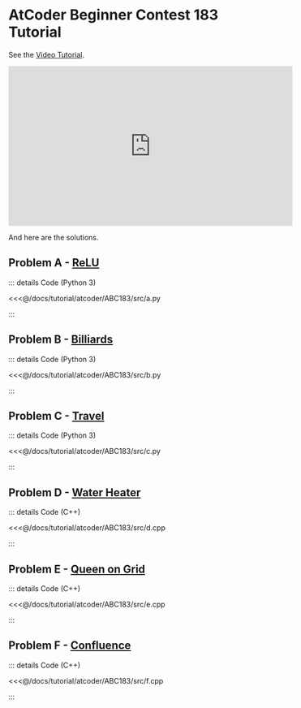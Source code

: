 # AtCoder Beginner Contest 183 Tutorial

See the [Video Tutorial](https://www.youtube.com/watch?v=paWC0OYpOHk).

<iframe width="560" height="315" src="https://www.youtube.com/embed/paWC0OYpOHk" frameborder="0" allow="accelerometer; autoplay; clipboard-write; encrypted-media; gyroscope; picture-in-picture" allowfullscreen></iframe>

And here are the solutions.

## Problem A - [ReLU](https://atcoder.jp/contests/abc183/tasks/abc183_a)

::: details Code (Python 3)

<<<@/docs/tutorial/atcoder/ABC183/src/a.py

:::

## Problem B - [Billiards](https://atcoder.jp/contests/abc183/tasks/abc183_b)

::: details Code (Python 3)

<<<@/docs/tutorial/atcoder/ABC183/src/b.py

:::

## Problem C - [Travel](https://atcoder.jp/contests/abc183/tasks/abc183_c)

::: details Code (Python 3)

<<<@/docs/tutorial/atcoder/ABC183/src/c.py

:::

## Problem D - [Water Heater](https://atcoder.jp/contests/abc183/tasks/abc183_d)

::: details Code (C++)

<<<@/docs/tutorial/atcoder/ABC183/src/d.cpp

:::

## Problem E - [Queen on Grid](https://atcoder.jp/contests/abc183/tasks/abc183_e)

::: details Code (C++)

<<<@/docs/tutorial/atcoder/ABC183/src/e.cpp

:::

## Problem F - [Confluence](https://atcoder.jp/contests/abc183/tasks/abc183_f)

::: details Code (C++)

<<<@/docs/tutorial/atcoder/ABC183/src/f.cpp

:::

<Utterances />
